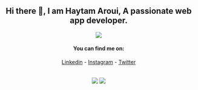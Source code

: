 
<div align="center">

## Hi there 👋, I am Haytam Aroui, A passionate web app developer.

![](https://haytamaroui.com)



 #### You can find me on:
[Linkedin](https://www.linkedin.com/in/haytam-aroui/) - [Instagram](https://www.instagram.com/haytam.aroui/) - [Twitter](https://twitter.com/haytamaroui)

  
 <br>
<!-- If you forked this repo, Change the username as yours -->
  <img align="center" src="https://github-readme-stats.vercel.app/api/top-langs/?username=haytamaroui&theme=radical&langs_count=3" />
  <img align="center" src="https://github-readme-stats.vercel.app/api?username=haytamaroui&theme=radical&line_height=27&rank_icon=github" />
   
<br>
</div>

